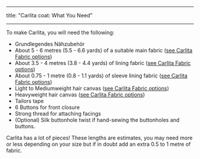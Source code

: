 - - -
title: "Carlita coat: What You Need"
- - -

To make Carlita, you will need the following:

- Grundlegendes Nähzubehör
- About 5 - 6 metres (5.5 - 6.6 yards) of a suitable main fabric ([see Carlita Fabric options](/docs/patterns/carlita/fabric/))
- About 3.5 - 4 metres (3.8 - 4.4 yards) of lining fabric ([see Carlita Fabric options](/docs/patterns/carlita/fabric/))
- About 0.75 - 1 metre (0.8 - 1.1 yards) of sleeve lining fabric ([see Carlita Fabric options](/docs/patterns/carlita/fabric/))
- Light to Mediumweight hair canvas ([see Carlita Fabric options](/docs/patterns/carlita/fabric/))
- Heavyweight hair canvas ([see Carlita Fabric options](/docs/patterns/carlita/fabric/))
- Tailors tape
- 6 Buttons for front closure
- Strong thread for attaching facings
- (Optional) Silk buttonhole twist if hand-sewing the buttonholes and buttons.

<Warning>

Carlita has a lot of pieces! These lengths are estimates, you may need more or less depending on your size but if in doubt add an extra 0.5 to 1 metre of fabric.

</Warning>
